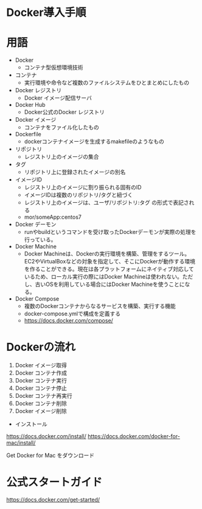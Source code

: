 # Docker導入手順

# 用語

* Docker
    * コンテナ型仮想環境技術
* コンテナ
    * 実行環境や命令など複数のファイルシステムをひとまとめにしたもの
* Docker レジストリ
    * Docker イメージ配信サーバ
* Docker Hub
    * Docker公式のDocker レジストリ
* Docker イメージ
    * コンテナをファイル化したもの
* Dockerfile
    * dockerコンテナイメージを生成するmakefileのようなもの
* リポジトリ
    * レジストリ上のイメージの集合
* タグ
    * リポジトリ上に登録されたイメージの別名
* イメージID
    * レジストリ上のイメージに割り振られる固有のID
    * イメージIDは複数のリポジトリ/タグと紐づく
    * レジストリ上のイメージは、ユーザ/リポジトリ:タグ の形式で表記される
    * mor/someApp:centos7
* Docker デーモン
    * runやbuildというコマンドを受け取ったDockerデーモンが実際の処理を行っている。
* Docker Machine
   * Docker Machineは、Dockerの実行環境を構築、管理をするツール。EC2やVirtualBoxなどの対象を指定して、そこにDockerが動作する環境を作ることができる。現在は各プラットフォームにネイティブ対応しているため、ローカル実行の際にはDocker Machineは使われない。ただし、古いOSを利用している場合にはDocker Machineを使うことになる。
* Docker Compose
    * 複数のDockerコンテナからなるサービスを構築、実行する機能
    * docker-compose.ymlで構成を定義する
    * https://docs.docker.com/compose/

# Dockerの流れ

1. Docker イメージ取得
2. Docker コンテナ作成
3. Docker コンテナ実行
4. Docker コンテナ停止
5. Docker コンテナ再実行
6. Docker コンテナ削除
7. Docker イメージ削除

* インストール

https://docs.docker.com/install/
https://docs.docker.com/docker-for-mac/install/

Get Docker for Mac をダウンロード

# 公式スタートガイド

https://docs.docker.com/get-started/
